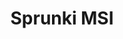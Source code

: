 ---
slug: sprunki-msi
title: Sprunki MSI
description: "Sprunki MSI is an exciting online game. Play for free directly in your browser!"
icon: /images/popular_mods/Sprunki MSI.png
url: https://wowtbc.net/sprunkin/sprunki-msi/index.html
previewImage: /images/popular_mods/Sprunki MSI.png
type: popular mods

# SEO配置
seo:
  title: "Sprunki MSI - Play Free Online Game | Fun Browser Games"
  description: "Sprunki MSI - Play this fun online game for free in your browser. No download required!"
  ogImage: "/images/popular_mods/Sprunki MSI.png"
  keywords: "sprunki-msi, online game, browser game, free game, popular mods game, play online"

videoUrls:
  - https://www.youtube.com/embed/example1
  - https://www.youtube.com/embed/example2

whyPlay:
  title: "Why Play Sprunki MSI?"
  items:
    - "Immersive Gameplay: Sprunki MSI offers an engaging and immersive gaming experience that will keep you entertained for hours"
    - "Challenging Levels: Test your skills with increasingly difficult challenges and obstacles"
    - "Beautiful Graphics: Enjoy stunning visuals and smooth animations that bring the game world to life"
    - "Regular Updates: New content and features are added regularly to keep the game fresh and exciting"
    - "Free to Play: Experience all the fun without spending a penny"
    - "Community Features: Connect with other players, share strategies, and compete for high scores"
    - "Cross-Platform: Play on any device with a web browser, no downloads required"

features:
  title: "Key Features of Sprunki MSI"
  image: "/images/popular_mods/Sprunki MSI.png"
  items:
    - "Intuitive Controls: Easy to learn controls make Sprunki MSI accessible for players of all skill levels"
    - "Multiple Game Modes: Enjoy various gameplay options that provide different challenges and experiences"
    - "Character Customization: Personalize your gaming experience with unique characters and items"
    - "Achievement System: Complete special tasks to earn rewards and recognition"
    - "Leaderboards: Compete with players worldwide and see who can achieve the highest scores"

characteristics:
  title: "Game Characteristics"
  image: "/images/popular_mods/Sprunki MSI.png"
  items:
    - "Genre: Popular mods game with elements of strategy and skill"
    - "Difficulty: Suitable for both casual gamers and those seeking a challenge"
    - "Play Time: Quick sessions or extended gameplay, depending on your preference"
    - "Art Style: Vibrant and engaging visuals that enhance the gaming experience"
    - "Sound Design: Immersive audio that complements the gameplay perfectly"

info: "Sprunki MSI is an exciting online game that offers players a unique and engaging gaming experience. With its intuitive controls, stunning visuals, and challenging gameplay, Sprunki MSI provides hours of entertainment for players of all ages and skill levels. Whether you're looking for a quick gaming session during a break or an extended play session, Sprunki MSI delivers an immersive experience that will keep you coming back for more. The game features multiple levels of increasing difficulty, ensuring that players are constantly challenged as they progress. With regular updates adding new content and features, Sprunki MSI remains fresh and exciting, providing endless entertainment options for its growing community of players."

howToPlayIntro: "Welcome to Sprunki MSI! This guide will walk you through the basics and help you master the game. Whether you're a beginner or looking to improve your skills, these tips and instructions will enhance your gaming experience."

howToPlaySteps:
  - title: "Getting Started"
    description: "Begin your Sprunki MSI adventure by familiarizing yourself with the controls. Use your keyboard or mouse to navigate through the game interface. The tutorial will guide you through the basic mechanics and help you understand the objectives."
  - title: "Understanding the Objectives"
    description: "In Sprunki MSI, your main goal is to progress through levels by completing specific objectives. Each level presents unique challenges that require different strategies and approaches."
  - title: "Mastering the Controls"
    description: "Practice using the controls to improve your precision and reaction time. Sprunki MSI requires quick reflexes and strategic thinking to overcome obstacles and defeat opponents."
  - title: "Utilizing Power-ups"
    description: "Collect power-ups throughout the game to enhance your abilities and overcome difficult challenges. Each power-up offers unique advantages that can be crucial for success."
  - title: "Developing Strategies"
    description: "As you progress in Sprunki MSI, develop effective strategies for different scenarios. Analyze patterns, anticipate challenges, and adapt your approach to maximize your performance."

faq:
  title: "Frequently Asked Questions about Sprunki MSI"
  items:
    - question: "Is Sprunki MSI free to play?"
      answer: "Yes, Sprunki MSI is completely free to play directly in your web browser. No downloads or purchases are required to enjoy the full game experience."
    - question: "Can I play Sprunki MSI on mobile devices?"
      answer: "Yes, Sprunki MSI is optimized for both desktop and mobile play. You can enjoy the game on any device with a web browser and internet connection."
    - question: "Are there any in-game purchases?"
      answer: "While Sprunki MSI is free to play, there may be optional in-game purchases available for cosmetic items or additional features that don't affect core gameplay."
    - question: "How often is Sprunki MSI updated?"
      answer: "The developers regularly update Sprunki MSI with new content, features, and improvements based on player feedback and game performance."
    - question: "Can I play Sprunki MSI offline?"
      answer: "Currently, Sprunki MSI requires an internet connection to play as it's a browser-based online game."
    - question: "Is Sprunki MSI suitable for children?"
      answer: "Yes, Sprunki MSI is designed to be family-friendly and suitable for players of all ages."
    - question: "How do I report bugs or issues?"
      answer: "If you encounter any problems while playing Sprunki MSI, you can report them through the game's support page or contact the developers directly through their website."
    - question: "Still Have Questions?"
      answer: "If you have additional questions about Sprunki MSI that aren't covered in this FAQ, please visit our support center or contact our customer service team for assistance."
---